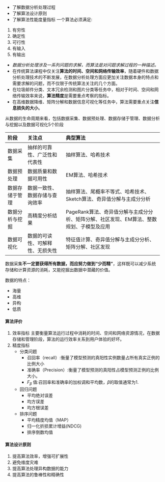 - 了解数据分析处理过程
- 了解算法设计原则
- 了解算法性能度量指标
一个算法必须满足:
1. 有穷性
2. 确定性
3. 可行性
4. 有输入
5. 有输出
- *数据分析处理涉及一系列问题的求解，而算法是对问题求解过程的一种描述。*
- 在传统算法课程中仅关注**算法的时间、空间和网络传输效率**，随着硬件和数据分析处理技术的不断发展，在数据分析处理方面应更加关注数据本身的特点和需要求解的问题，而不仅限于传统算法关注的几个方面。
- 在垃圾邮件分类、文本冗余检测和图片分类等任务中，相对于时间、空间和网络传输效率来说，**算法精度**是需要重点考察的指标。
- 在高维数据降维、矩阵分解和数据信息可视化等任务中，算法需要重点关注**信息损失的大小**。

从数据的生命周期来看，包括数据采集、数据预处理、数据存储于管理、数据分析与挖掘以及数据可视化5个阶段

|阶段|关注点|典型算法|
|:---|:---|:---|
|数据采集|抽样的可靠性、广泛性和代表性|抽样算法、哈希技术|
|数据预处理|数据质量和数据可用性|EM算法、哈希技术|
|数据存储于管理|数据一致性、数据存储与查询效率|抽样算法、尾概率不等式、哈希技术、Sketch算法、奇异值分解与主成分分析|
|数据分析与挖掘|高精度分析结果|PageRank算法、奇异值分解与主成分分析、矩阵分解、社区发现、EM算法、整数规划、子模型及应用|
|数据可视化|数据的可读性、可解释性、无损失性|特征值计算、奇异值分解与主成分分析、矩阵分解、社区发现|

数据采集**不一定要获得所有数据，而应努力做到“少而精”**，这样既可以减少系统存储和计算资源的消耗，又能挖掘出数据中潜藏的价值。

数据的特点：
- 海量
- 高维
- 异构
- 低质

#### 算法评价
1. 效率指标
主要衡量算法运行过程中消耗的时间、空间和网络资源情况，在数据存储和管理阶段，算法的运行效率关系到用户体验的好坏。
2. 精度指标
	- 分类问题
		- 召回率（recall）:衡量了模型预测的真阳性实例数量占所有真实正例的比例大小
		- 准确率（Precision）:衡量了模型预测的真阳性占模型预测正例的比例大小。
		- $F_{\beta}$ 值:召回率和准确率的加权调和平均数，$\beta$的取值通常为1.
	- 回归问题
		-  平均绝对误差
		- 均方误差
		- 均方根误差
	- 排序问题 
		- 平均精度均值（MAP）
		- 归一化折损累计增益(NDCG)
		- 排序倒数均值
#### 算法设计原则
1. 提高算法效率，增强可扩展性
2. 避免维度灾难
3. 提高算法处理异构数据的能力
4. 提高算法的鲁棒性和精确性